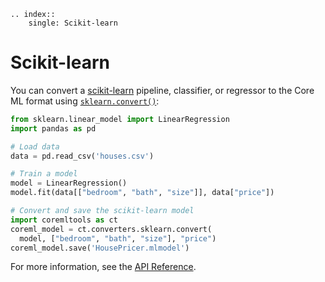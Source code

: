 ```{eval-rst}
.. index:: 
    single: Scikit-learn
```

# Scikit-learn

You can convert a [scikit-learn](https://scikit-learn.org/stable/) pipeline, classifier, or regressor to the Core ML format using [`sklearn.convert()`](https://apple.github.io/coremltools/source/coremltools.converters.sklearn.html#coremltools.converters.sklearn._converter.convert):

```python
from sklearn.linear_model import LinearRegression
import pandas as pd

# Load data
data = pd.read_csv('houses.csv')

# Train a model
model = LinearRegression()
model.fit(data[["bedroom", "bath", "size"]], data["price"])

# Convert and save the scikit-learn model
import coremltools as ct
coreml_model = ct.converters.sklearn.convert(
  model, ["bedroom", "bath", "size"], "price")
coreml_model.save('HousePricer.mlmodel')
```

For more information, see the [API Reference](https://apple.github.io/coremltools/source/coremltools.converters.sklearn.html#module-coremltools.converters.sklearn._converter).
